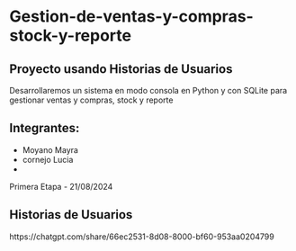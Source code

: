 <h1>Gestion-de-ventas-y-compras-stock-y-reporte</h1> 

<h2>Proyecto usando Historias de Usuarios</h2>
<p>Desarrollaremos un sistema en modo consola en Python y con SQLite para gestionar ventas y compras, stock y reporte</p>

<h2>Integrantes: </h2>
<ul>
  <li>Moyano Mayra</li>
  <li>cornejo Lucia</li>
  <li></li>
</ul>
<p>Primera Etapa - 21/08/2024</p>

<h2>Historias de Usuarios</h2>
https://chatgpt.com/share/66ec2531-8d08-8000-bf60-953aa0204799

